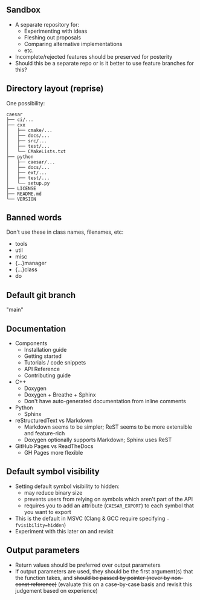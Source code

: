 ﻿## Sandbox

- A separate repository for:
	-  Experimenting with ideas 
	- Fleshing out proposals
	- Comparing alternative implementations
	- etc.
- Incomplete/rejected features should be preserved for posterity
- Should this be a separate repo or is it better to use feature branches for this?


## Directory layout (reprise)

One possibility:
```
caesar
├── ci/...
├── cxx
│   ├── cmake/...
│   ├── docs/...
│   ├── src/...
│   ├── test/...
│   └── CMakeLists.txt
├── python
│   ├── caesar/...
│   ├── docs/...
│   ├── ext/...
│   ├── test/...
│   └── setup.py
├── LICENSE
├── README.md
└── VERSION
```


## Banned words

Don't use these in class names, filenames, etc:
- tools
- util
- misc
- {...}manager
- {...}class
- do


## Default git branch

"main"


## Documentation

- Components
	- Installation guide
	- Getting started
	- Tutorials / code snippets
	- API Reference
	- Contributing guide
- C++
	- Doxygen
	- Doxygen + Breathe + Sphinx
	- Don't have auto-generated documentation from inline comments
- Python
	- Sphinx
- reStructuredText vs Markdown
	- Markdown seems to be simpler; ReST seems to be more extensible and feature-rich
	- Doxygen optionally supports Markdown; Sphinx uses ReST
- GitHub Pages vs ReadTheDocs
	- GH Pages more flexible


## Default symbol visibility

- Setting default symbol visibility to hidden:
	- may reduce binary size
	- prevents users from relying on symbols which aren't part of the API
	- requires you to add an attribute (`CAESAR_EXPORT`) to each symbol that you want to export
- This is the default in MSVC (Clang & GCC require specifying `-fvisibility=hidden`)
- Experiment with this later on and revisit


## Output parameters

- Return values should be preferred over output parameters
- If output parameters are used, they should be the first argument(s) that the function takes, and ~~should be passed by pointer (never by non-const reference)~~ (evaluate this on a case-by-case basis and revisit this judgement based on experience)
